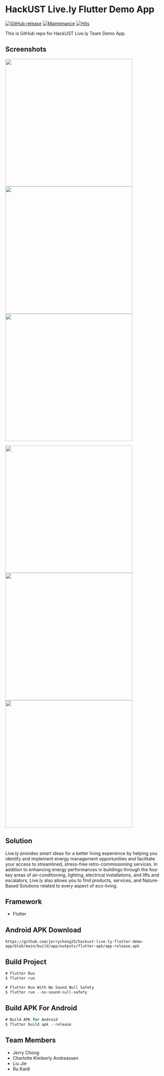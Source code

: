 # HackUST Live.ly Flutter Demo App

[![GitHub release](https://img.shields.io/github/release/jerrychong25/hackust-live-ly-flutter-demo-app.svg)](https://gitHub.com/jerrychong25/hackust-live-ly-flutter-demo-app/releases/)
[![Maintenance](https://img.shields.io/badge/Maintained%3F-yes-green.svg)](https://github.com/jerrychong25/hackust-live-ly-flutter-demo-app/graphs/commit-activity)
[![Hits](https://hits.seeyoufarm.com/api/count/incr/badge.svg?url=https%3A%2F%2Fgithub.com%2Fjerrychong25%2Fhackust-live-ly-flutter-demo-app&count_bg=%2379C83D&title_bg=%23555555&icon=&icon_color=%23E7E7E7&title=hits&edge_flat=false)](https://hits.seeyoufarm.com)

This is GitHub repo for HackUST Live.ly Team Demo App.

## Screenshots
<img src="https://user-images.githubusercontent.com/15714095/163304374-d7baf3bc-1d98-4d08-96d5-cbc8176a1906.jpg" height="400"><img src="https://user-images.githubusercontent.com/15714095/163304403-4add6cd4-858f-49cb-9271-853520507439.jpg" height="400"><img src="https://user-images.githubusercontent.com/15714095/163304415-04b367b2-cdb2-4af7-a8e1-9c0599fbf49d.jpg" height="400">

<img src="https://user-images.githubusercontent.com/15714095/163304431-3746dd7f-6213-45bb-bc9d-807bc6747848.jpg" height="400"><img src="https://user-images.githubusercontent.com/15714095/163304462-14943a35-ad8a-48ab-b8a1-91c7e123726f.jpg" height="400"><img src="https://user-images.githubusercontent.com/15714095/163304485-80a20bae-bdb2-4b71-aa6a-d66f51612131.jpg" height="400">

## Solution
Live.ly provides smart ideas for a better living experience by helping you identify and implement energy management opportunities and facilitate your access to streamlined, stress-free retro-commissioning services. In addition to enhancing energy performances in buildings through the four key areas of air-conditioning, lighting, electrical installations, and lifts and escalators, Live.ly also allows you to find products, services, and Nature-Based Solutions related to every aspect of eco-living. 

## Framework
* Flutter

## Android APK Download 
```
https://github.com/jerrychong25/hackust-live-ly-flutter-demo-app/blob/main/build/app/outputs/flutter-apk/app-release.apk
```
## Build Project

```dart
# Flutter Run
$ flutter run

# Flutter Run With No Sound Null Safety
$ flutter run --no-sound-null-safety
```

## Build APK For Android

```dart
# Build APK for Android
$ flutter build apk --release
```

## Team Members
* Jerry Chong
* Charlotte Kimberly Andreassen
* Liu Jie
* Ru Kaidi
